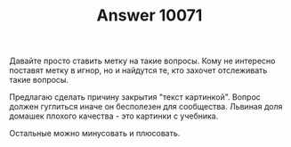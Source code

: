﻿---
title: "Answer 10071"
se.owner.user_id: 16574
se.owner.display_name: "eri"
se.owner.link: "https://ru.meta.stackoverflow.com/users/16574/eri"
se.answer_id: 10071
se.question_id: 10070
se.post_type: answer
se.score: 4
se.is_accepted: False
---
<p>Давайте просто ставить метку на такие вопросы. Кому не интересно поставят метку в игнор, но и найдутся те, кто захочет отслеживать такие вопросы. </p>

<p>Предлагаю сделать причину закрытия "текст картинкой". Вопрос должен гуглиться иначе он бесполезен для сообщества. Львиная доля домашек плохого качества - это картинки с учебника.</p>

<p>Остальные можно минусовать и плюсовать. </p>
